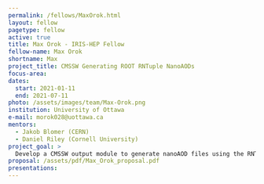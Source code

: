 ```yaml
---
permalink: /fellows/MaxOrok.html
layout: fellow
pagetype: fellow
active: true
title: Max Orok - IRIS-HEP Fellow
fellow-name: Max Orok
shortname: Max
project_title: CMSSW Generating ROOT RNTuple NanoAODs
focus-area:
dates:
  start: 2021-01-11
  end: 2021-07-11
photo: /assets/images/team/Max-Orok.png
institution: University of Ottawa
e-mail: morok028@uottawa.ca
mentors:
  - Jakob Blomer (CERN)
  - Daniel Riley (Cornell University)
project_goal: >
  Develop a CMSSW output module to generate nanoAOD files using the RNTuple format. This will help validate the RNTuple class design in the context of a large experiment framework and allow for comparisons between the TTree and RNTuple formats for compact analysis object data (AOD) files.
proposal: /assets/pdf/Max_Orok_proposal.pdf
presentations:
---
```


